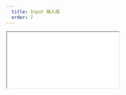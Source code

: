 ```yaml
---
  title: Input 输入框
  order: 7
---
```

    
<Iframe src="//mc.fusion.design/demos/comp_groups/@alifd/next/input?theme=@alifd/theme-2" />
